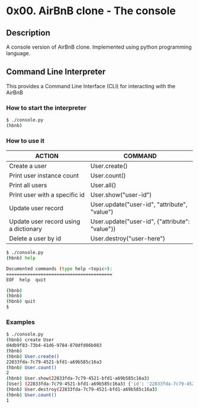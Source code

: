 # 0x00. AirBnB clone - The console

## Description

A console version of AirBnB clone. Implemented using python programming language.

## Command Line Interpreter

This provides a Command Line Interface (CLI) for interacting with the AirBnB

### How to start the interpreter

```bash
$ ./console.py
(hbnb)
```

### How to use it

| ACTION                                | COMMAND                                        |
| ------------------------------------- | ---------------------------------------------- |
| Create a user                         | User.create()                                  |
| Print user instance count             | User.count()                                   |
| Print all users                       | User.all()                                     |
| Print user with a specific id         | User.show("user-id")                           |
| Update user record                    | User.update("user-id", "attribute", "value")   |
| Update user record using a dictionary | User.update("user-id", {"attribute": "value"}) |
| Delete a user by id                   | User.destroy("user-here")                      |

```bash
$ ./console.py
(hbnb) help

Documented commands (type help <topic>):
========================================
EOF  help  quit

(hbnb)
(hbnb)
(hbnb) quit
$
```

### Examples

```bash
$ ./console.py
(hbnb) create User
d4db9f83-73b4-41d6-9784-870dfd06b083
(hbnb)
(hbnb) User.create()
22833fda-7c79-4521-bfd1-a69b585c16a3
(hbnb) User.count()
2
(hbnb) User.show(22833fda-7c79-4521-bfd1-a69b585c16a3)
[User] (22833fda-7c79-4521-bfd1-a69b585c16a3) {'id': '22833fda-7c79-4521-bfd1-a69b585c16a3', 'created_at': datetime.datetime(2022, 10, 29, 11, 0, 31, 710814), 'updated_at': datetime.datetime(2022, 10, 29, 11, 0, 31, 711088)}
(hbnb) User.destroy(22833fda-7c79-4521-bfd1-a69b585c16a3)
(hbnb) User.count()
1

```
